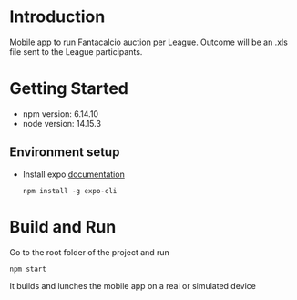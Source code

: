 # Introduction 
Mobile app to run Fantacalcio auction per League. Outcome will be an .xls file sent to the League participants.

# Getting Started
* npm version: 6.14.10
* node version: 14.15.3

## Environment setup
* Install expo [documentation](https://reactnative.dev/docs/environment-setup)

  ```npm install -g expo-cli```

# Build and Run
Go to the root folder of the project and run

```npm start```

It builds and lunches the mobile app on a real or simulated device
